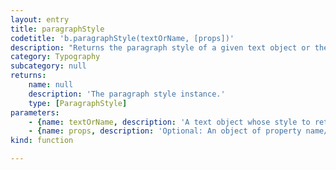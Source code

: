 ```yaml
---
layout: entry
title: paragraphStyle
codetitle: 'b.paragraphStyle(textOrName, [props])'
description: "Returns the paragraph style of a given text object or the paragraph style with the given name. If a\nparagraph style of the given name does not exist, it gets created. Optionally a props object of\nproperty name/value pairs can be used to set the paragraph style's properties."
category: Typography
subcategory: null
returns:
    name: null
    description: 'The paragraph style instance.'
    type: [ParagraphStyle]
parameters:
    - {name: textOrName, description: 'A text object whose style to return or the name of the paragraph style to return.', optional: false, type: [Text, String]}
    - {name: props, description: 'Optional: An object of property name/value pairs to set the style''s properties.', optional: true, type: [Object]}
kind: function

---
```

